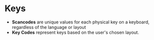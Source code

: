 # Keys

- **Scancodes** are unique values for each physical key on a keyboard, regardless of the language or layout
- **Key Codes** represent keys based on the user's chosen layout. 